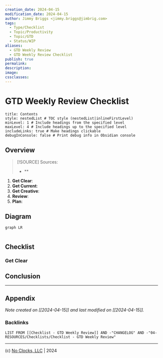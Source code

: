 ```yaml
---
creation_date: 2024-04-15
modification_date: 2024-04-15
author: Jimmy Briggs <jimmy.briggs@jimbrig.com>
tags:
  - Type/Checklist
  - Topic/Productivity
  - Topic/GTD
  - Status/WIP
aliases:
  - GTD Weekly Review
  - GTD Weekly Review Checklist
publish: true
permalink:
description:
image:
cssclasses:
---
```


# GTD Weekly Review Checklist

```table-of-contents
title: Contents 
style: nestedList # TOC style (nestedList|inlineFirstLevel)
minLevel: 1 # Include headings from the specified level
maxLevel: 4 # Include headings up to the specified level
includeLinks: true # Make headings clickable
debugInConsole: false # Print debug info in Obsidian console
```

## Overview

> [!SOURCE] Sources:
> - **

1. **Get Clear**:
2. **Get Current**:
3. **Get Creative**:
4. **Review**:
5. **Plan**:

## Diagram

```mermaid
graph LR
  
```

## Checklist

### Get Clear

#### 

## Conclusion

***

## Appendix

*Note created on [[2024-04-15]] and last modified on [[2024-04-15]].*

### Backlinks

```dataview
LIST FROM [[Checklist - GTD Weekly Review]] AND -"CHANGELOG" AND -"04-RESOURCES/Checklists/Checklist - GTD Weekly Review"
```

***

(c) [No Clocks, LLC](https://github.com/noclocks) | 2024
